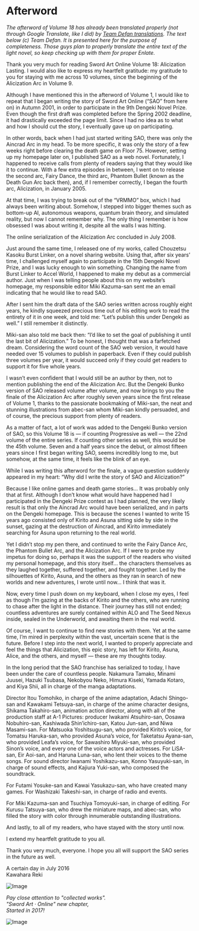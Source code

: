 # Afterword 


_The afterword of Volume 18 has already been translated properly (not through Google Translate, like I did) by [Team Defan translations](https://defan752.wordpress.com/sword-art-online-volume-18-afterword/ "Go to Afterword page on Team Defan translations website"). The text below (c) Team Defan. It is presented here for the purpose of completeness. Those guys plan to properly translate the entire text of the light novel, so keep checking up with them for proper Enlate._

Thank you very much for reading Sword Art Online Volume 18: Alicization Lasting. I would also like to express my heartfelt gratitude: my gratitude to you for staying with me across 10 volumes, since the beginning of the Alicization Arc in Volume 9.

Although I have mentioned this in the afterword of Volume 1, I would like to repeat that I began writing the story of Sword Art Online (“SAO” from here on) in Autumn 2001, in order to participate in the 9th Dengeki Novel Prize. Even though the first draft was completed before the Spring 2002 deadline, it had drastically exceeded the page limit. Since I had no idea as to what and how I should cut the story, I eventually gave up on participating.

In other words, back when I had just started writing SAO, there was only the Aincrad Arc in my head. To be more specific, it was only the story of a few weeks right before clearing the death game on Floor 75. However, setting up my homepage later on, I published SAO as a web novel. Fortunately, I happened to receive calls from plenty of readers saying that they would like it to continue. With a few extra episodes in between, I went on to release the second arc, Fairy Dance, the third arc, Phantom Bullet (known as the Death Gun Arc back then), and, if I remember correctly, I began the fourth arc, Alicization, in January 2005.

At that time, I was trying to break out of the “VRMMO” box, which I had always been writing about. Somehow, I stepped into bigger themes such as bottom-up AI, autonomous weapons, quantum brain theory, and simulated reality, but now I cannot remember why. The only thing I remember is how obsessed I was about writing it, despite all the walls I was hitting.

The online serialization of the Alicization Arc concluded in July 2008.

Just around the same time, I released one of my works, called Chouzetsu Kasoku Burst Linker, on a novel sharing website. Using that, after six years’ time, I challenged myself again to participate in the 15th Dengeki Novel Prize, and I was lucky enough to win something. Changing the name from Burst Linker to Accel World, I happened to make my debut as a commercial author. Just when I was telling people about this on my website’s homepage, my responsible editor Miki Kazuma-san sent me an email indicating that he would like to read SAO.

After I sent him the draft data of the SAO series written across roughly eight years, he kindly squeezed precious time out of his editing work to read the entirety of it in one week, and told me: “Let’s publish this under Dengeki as well.” I still remember it distinctly.

Miki-san also told me back then: “I’d like to set the goal of publishing it until the last bit of Alicization.” To be honest, I thought that was a farfetched dream. Considering the word count of the SAO web version, it would have needed over 15 volumes to publish in paperback. Even if they could publish three volumes per year, it would succeed only if they could get readers to support it for five whole years.

I wasn’t even confident that I would still be an author by then, not to mention publishing the end of the Alicization Arc. But the Dengeki Bunko version of SAO released volume after volume, and now brings to you the finale of the Alicization Arc after roughly seven years since the first release of Volume 1, thanks to the passionate bookmaking of Miki-san, the neat and stunning illustrations from abec-san whom Miki-san kindly persuaded, and of course, the precious support from plenty of readers.

As a matter of fact, a lot of work was added to the Dengeki Bunko version of SAO, so this Volume 18 is — if counting Progressive as well — the 22nd volume of the entire series. If counting other series as well, this would be the 45th volume. Seven and a half years since the debut, or almost fifteen years since I first began writing SAO, seems incredibly long to me, but somehow, at the same time, it feels like the blink of an eye.

While I was writing this afterword for the finale, a vague question suddenly appeared in my heart: “Why did I write the story of SAO and Alicization?”

Because I like online games and death game stories… It was probably only that at first. Although I don’t know what would have happened had I participated in the Dengeki Prize contest as I had planned, the very likely result is that only the Aincrad Arc would have been serialized, and in parts on the Dengeki homepage. This is because the scenes I wanted to write 15 years ago consisted only of Kirito and Asuna sitting side by side in the sunset, gazing at the destruction of Aincrad, and Kirito immediately searching for Asuna upon returning to the real world.

Yet I didn’t stop my pen there, and continued to write the Fairy Dance Arc, the Phantom Bullet Arc, and the Alicization Arc. If I were to probe my impetus for doing so, perhaps it was the support of the readers who visited my personal homepage, and this story itself… the characters themselves as they laughed together, suffered together, and fought together. Led by the silhouettes of Kirito, Asuna, and the others as they ran in search of new worlds and new adventures, I wrote until now… I think that was it.

Now, every time I push down on my keyboard, when I close my eyes, I feel as though I’m gazing at the backs of Kirito and the others, who are running to chase after the light in the distance. Their journey has still not ended; countless adventures are surely contained within ALO and The Seed Nexus inside, sealed in the Underworld, and awaiting them in the real world.

Of course, I want to continue to find new stories with them. Yet at the same time, I’m mired in perplexity within the vast, uncertain scene that is the future. Before I step into the next world, I wanted to properly appreciate and feel the things that Alicization, this epic story, has left for Kirito, Asuna, Alice, and the others, and myself — these are my thoughts today.

In the long period that the SAO franchise has serialized to today, I have been under the care of countless people. Nakamura Tamako, Minami Juusei, Hazuki Tsubasa, Nekobyou Neko, Himura Kiseki, Yamada Kotaro, and Kiya Shii, all in charge of the manga adaptations.

Director Itou Tomohiko, in charge of the anime adaptation, Adachi Shingo-san and Kawakami Tetsuya-san, in charge of the anime character designs, Shikama Takahiro-san, animation action director, along with all of the production staff at A-1 Pictures: producer Iwakami Atsuhiro-san, Oosawa Nobuhiro-san, Kashiwada Shin’ichiro-san, Katou Jun-san, and Niwa Masami-san. For Matsuoka Yoshitsugu-san, who provided Kirito’s voice, for Tomatsu Haruka-san, who provided Asuna’s voice, for Taketatsu Ayana-san, who provided Leafa’s voice, for Sawashiro Miyuki-san, who provided Sinon’s voice, and every one of the voice actors and actresses. For LiSA-san, Eir Aoi-san, and Haruna Luna-san, who lent their voices to the theme songs. For sound director Iwanami Yoshikazu-san, Konno Yasuyuki-san, in charge of sound effects, and Kajiura Yuki-san, who composed the soundtrack.

For Futami Yosuke-san and Kawai Yasukazu-san, who have created many games. For Washizaki Takeshi-san, in charge of radio and events.

For Miki Kazuma-san and Tsuchiya Tomoyuki-san, in charge of editing. For Kurusu Tatsuya-san, who drew the miniature maps, and abec-san, who filled the story with color through innumerable outstanding illustrations.

And lastly, to all of my readers, who have stayed with the story until now.

I extend my heartfelt gratitude to you all.

Thank you very much, everyone. I hope you all will support the SAO series in the future as well.

A certain day in July 2016  
Kawahara Reki

![Image](/Translate/Img/018_0438.jpg)

_Pay close attention to "collected works".  
"Sword Art · Online" new chapter,  
Started in 2017!_ 

![Image](/Translate/Img/018_0439.jpg)
